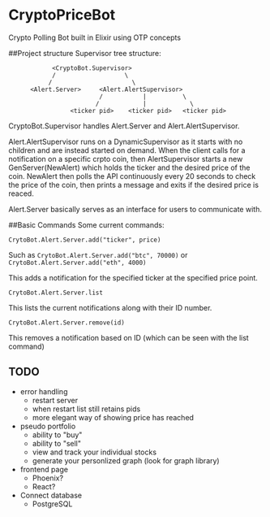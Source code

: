 # CryptoPriceBot
Crypto Polling Bot built in Elixir using OTP concepts

##Project structure
Supervisor tree structure: 

                <CryptoBot.Supervisor>
                /                   \
               /                      \
          <Alert.Server>     <Alert.AlertSupervisor>
                             /           |          \
                            /            |            \
                     <ticker pid>    <ticker pid>   <ticker pid>
  
  CryptoBot.Supervisor handles Alert.Server and Alert.AlertSupervisor.
  
  Alert.AlertSupervisor runs on a DynamicSupervisor as it starts with no children and are instead started on demand. When the client calls for a notification on a specific crpto coin, then AlertSupervisor starts a new GenServer(NewAlert) which holds the ticker and the desired price of the coin. NewAlert then polls the API continuously every 20 seconds to check the price of the coin, then prints a message and exits if the desired price is reaced. 
  
  Alert.Server basically serves as an interface for users to communicate with. 
  
  ##Basic Commands
  Some current commands: 
        
  ```CrytoBot.Alert.Server.add("ticker", price)```
  
  Such as  ```CrytoBot.Alert.Server.add("btc", 70000)``` or ```CrytoBot.Alert.Server.add("eth", 4000)```
  
  This adds a notification for the specified ticker at the specified price point. 
  
   ```CrytoBot.Alert.Server.list```
  
  This lists the current notifications along with their ID number. 
  
   ```CrytoBot.Alert.Server.remove(id)```
   
   This removes a notification based on ID (which can be seen with the list command)
   
   
   
## TODO
- error handling
  - restart server
  - when restart list still retains pids
  - more elegant way of showing price has reached
- pseudo portfolio
  - ability to "buy"
  - ability to "sell"
  - view and track your individual stocks
  - generate your personlized graph (look for graph library)
- frontend page
  - Phoenix?
  - React?
- Connect database
  - PostgreSQL
